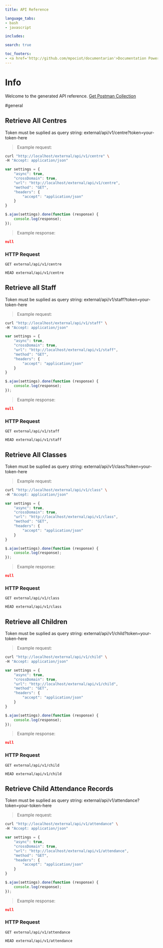 ```yaml
---
title: API Reference

language_tabs:
- bash
- javascript

includes:

search: true

toc_footers:
- <a href='http://github.com/mpociot/documentarian'>Documentation Powered by Documentarian</a>
---
```

<!-- START_INFO -->
# Info

Welcome to the generated API reference.
[Get Postman Collection](http://localhost/docs/collection.json)
<!-- END_INFO -->

#general
<!-- START_848e6cdaa40a06e31802c1fb76658b76 -->
## Retrieve All Centres

Token must be suplied as query string: external/api/v1/centre?token=your-token-here

> Example request:

```bash
curl "http://localhost/external/api/v1/centre" \
-H "Accept: application/json"
```

```javascript
var settings = {
    "async": true,
    "crossDomain": true,
    "url": "http://localhost/external/api/v1/centre",
    "method": "GET",
    "headers": {
        "accept": "application/json"
    }
}

$.ajax(settings).done(function (response) {
    console.log(response);
});
```

> Example response:

```json
null
```

### HTTP Request
`GET external/api/v1/centre`

`HEAD external/api/v1/centre`


<!-- END_848e6cdaa40a06e31802c1fb76658b76 -->
<!-- START_6cd4e56cf917a30fc06627585861a3a9 -->
## Retrieve all Staff

Token must be suplied as query string: external/api/v1/staff?token=your-token-here

> Example request:

```bash
curl "http://localhost/external/api/v1/staff" \
-H "Accept: application/json"
```

```javascript
var settings = {
    "async": true,
    "crossDomain": true,
    "url": "http://localhost/external/api/v1/staff",
    "method": "GET",
    "headers": {
        "accept": "application/json"
    }
}

$.ajax(settings).done(function (response) {
    console.log(response);
});
```

> Example response:

```json
null
```

### HTTP Request
`GET external/api/v1/staff`

`HEAD external/api/v1/staff`


<!-- END_6cd4e56cf917a30fc06627585861a3a9 -->
<!-- START_c7146d85b884be528ccfb6b0132fdcbc -->
## Retrieve All Classes

Token must be suplied as query string: external/api/v1/class?token=your-token-here

> Example request:

```bash
curl "http://localhost/external/api/v1/class" \
-H "Accept: application/json"
```

```javascript
var settings = {
    "async": true,
    "crossDomain": true,
    "url": "http://localhost/external/api/v1/class",
    "method": "GET",
    "headers": {
        "accept": "application/json"
    }
}

$.ajax(settings).done(function (response) {
    console.log(response);
});
```

> Example response:

```json
null
```

### HTTP Request
`GET external/api/v1/class`

`HEAD external/api/v1/class`


<!-- END_c7146d85b884be528ccfb6b0132fdcbc -->
<!-- START_234b9b02347012491639c3b3ee63b104 -->
## Retrieve all Children

Token must be suplied as query string: external/api/v1/child?token=your-token-here

> Example request:

```bash
curl "http://localhost/external/api/v1/child" \
-H "Accept: application/json"
```

```javascript
var settings = {
    "async": true,
    "crossDomain": true,
    "url": "http://localhost/external/api/v1/child",
    "method": "GET",
    "headers": {
        "accept": "application/json"
    }
}

$.ajax(settings).done(function (response) {
    console.log(response);
});
```

> Example response:

```json
null
```

### HTTP Request
`GET external/api/v1/child`

`HEAD external/api/v1/child`


<!-- END_234b9b02347012491639c3b3ee63b104 -->
<!-- START_8c1c9853ac29947a2643ea0306cef1c1 -->
## Retrieve Child Attendance Records

Token must be suplied as query string: external/api/v1/attendance?token=your-token-here

> Example request:

```bash
curl "http://localhost/external/api/v1/attendance" \
-H "Accept: application/json"
```

```javascript
var settings = {
    "async": true,
    "crossDomain": true,
    "url": "http://localhost/external/api/v1/attendance",
    "method": "GET",
    "headers": {
        "accept": "application/json"
    }
}

$.ajax(settings).done(function (response) {
    console.log(response);
});
```

> Example response:

```json
null
```

### HTTP Request
`GET external/api/v1/attendance`

`HEAD external/api/v1/attendance`


<!-- END_8c1c9853ac29947a2643ea0306cef1c1 -->
